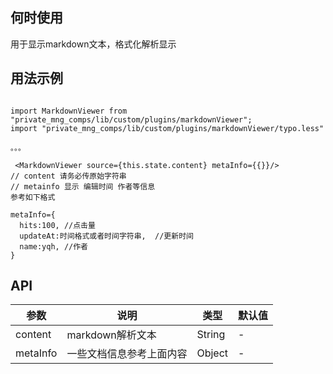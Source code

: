 
## 何时使用

用于显示markdown文本，格式化解析显示




## 用法示例
```

import MarkdownViewer from "private_mng_comps/lib/custom/plugins/markdownViewer";
import "private_mng_comps/lib/custom/plugins/markdownViewer/typo.less"

。。。

 <MarkdownViewer source={this.state.content} metaInfo={{}}/>
// content 请务必传原始字符串
// metainfo 显示 编辑时间 作者等信息
参考如下格式

metaInfo={
  hits:100, //点击量
  updateAt:时间格式或者时间字符串,  //更新时间
  name:yqh, //作者
}

```

## API


| 参数      | 说明                                      | 类型         | 默认值 |
|----------|------------------------------------------|-------------|-------|
| content | markdown解析文本 | String | - |
| metaInfo | 一些文档信息参考上面内容 | Object | - |

